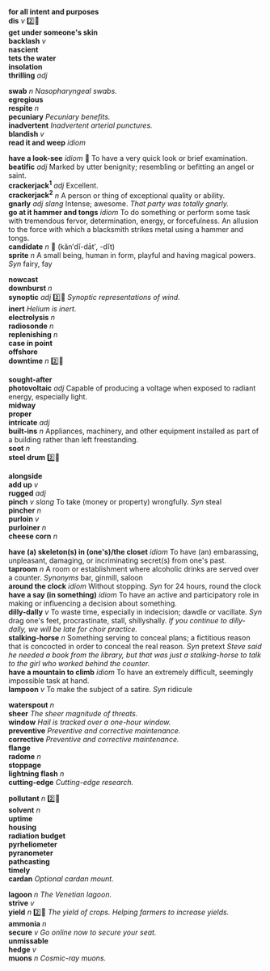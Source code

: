 

__for all intent and purposes__  
__dis__ _v_ :two::hammer:  
__get under someone's skin__  
__backlash__ _v_  
__nascient__  
__tets the water__  
__insolation__  
__thrilling__ _adj_  

__swab__ _n_ _Nasopharyngeal swabs._  
__egregious__  
__respite__ _n_  
__pecuniary__ _Pecuniary benefits._  
__inadvertent__ _Inadvertent arterial punctures._  
__blandish__ _v_  
__read it and weep__ _idiom_  

__have a look-see__ _idiom_ :dart: To have a very quick look or brief examination.  
__beatific__ _adj_ Marked by utter benignity; resembling or befitting an angel or saint.  
__crackerjack<sup>1</sup>__ _adj_ Excellent.  
__crackerjack<sup>2</sup>__ _n_ A person or thing of exceptional quality or ability.  
__gnarly__ _adj_ _slang_ Intense; awesome. _That party was totally gnarly._  
__go at it hammer and tongs__ _idiom_ To do something or perform some task with tremendous fervor, determination, energy, or forcefulness. An allusion to the force with which a blacksmith strikes metal using a hammer and tongs.  
__candidate__ _n_ :mega: (kăn′dĭ-dāt′, -dĭt)  
__sprite__ _n_ A small being, human in form, playful and having magical powers. _Syn_ fairy, fay  

__nowcast__  
__downburst__ _n_  
__synoptic__ _adj_ :two::hammer: _Synoptic representations of wind._  
__inert__ _Helium is inert._  
__electrolysis__ _n_  
__radiosonde__ _n_  
__replenishing__ _n_  
__case in point__  
__offshore__  
__downtime__ _n_ :two::hammer:  

__sought-after__  
__photovoltaic__ _adj_ Capable of producing a voltage when exposed to radiant energy, especially light.  
__midway__  
__proper__  
__intricate__ _adj_  
__built-ins__ _n_ Appliances, machinery, and other equipment installed as part of a building rather than left freestanding.  
__soot__ _n_  
__steel drum__ :two::hammer:  

__alongside__  
__add up__ _v_  
__rugged__ _adj_  
__pinch__ _v_  _slang_ To take (money or property) wrongfully. _Syn_ steal  
__pincher__ _n_  
__purloin__ _v_  
__purloiner__ _n_  
__cheese corn__ _n_  

__have (a) skeleton(s) in (one's)/the closet__ _idiom_ To have (an) embarassing, unpleasant, damaging, or incriminating secret(s) from one's past.  
__taproom__ _n_ A room or establishment where alcoholic drinks are served over a counter. _Synonyms_ bar, ginmill, saloon  
__around the clock__ _idiom_ Without stopping. _Syn_ for 24 hours, round the clock  
__have a say (in something)__ _idiom_ To have an active and participatory role in making or influencing a decision about something.  
__dilly-dally__ _v_ To waste time, especially in indecision; dawdle or vacillate. _Syn_ drag one's feet, procrastinate, stall, shillyshally. _If you continue to dilly-dally, we will be late for choir practice._  
__stalking-horse__ _n_ Something serving to conceal plans; a fictitious reason that is concocted in order to conceal the real reason. _Syn_ pretext _Steve said he needed a book from the library, but that was just a stalking-horse to talk to the girl who worked behind the counter._  
__have a mountain to climb__ _idiom_ To have an extremely difficult, seemingly impossible task at hand.  
__lampoon__ _v_ To make the subject of a satire. _Syn_ ridicule  

__waterspout__ _n_  
__sheer__ _The sheer magnitude of threats._  
__window__ _Hail is tracked over a one-hour window._  
__preventive__ _Preventive and corrective maintenance._  
__corrective__ _Preventive and corrective maintenance._  
__flange__  
__radome__ _n_  
__stoppage__  
__lightning flash__ _n_  
__cutting-edge__ _Cutting-edge research._  

__pollutant__ _n_ :two::hammer:  
__solvent__ _n_  
__uptime__  
__housing__  
__radiation budget__  
__pyrheliometer__  
__pyranometer__  
__pathcasting__  
__timely__  
__cardan__ _Optional cardan mount._  

__lagoon__ _n_ _The Venetian lagoon._  
__strive__ _v_  
__yield__ _n_ :two::hammer: _The yield of crops._ _Helping farmers to increase yields._  
__ammonia__ _n_  
__secure__ _v_ _Go online now to secure your seat._  
__unmissable__  
__hedge__ _v_  
__muons__ _n_ _Cosmic-ray muons._  
